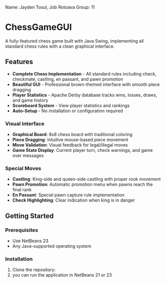Name: Jayden Tosul, Job Rotoava 
Group: 11

# ChessGameGUI

A fully-featured chess game built with Java Swing, implementing all standard chess rules with a clean graphical interface.

## Features
- **Complete Chess Implementation** - All standard rules including check, checkmate, castling, en passant, and pawn promotion
- **Beautiful GUI** - Professional brown-themed interface with smooth piece dragging
- **Player Statistics** - Apache Derby database tracks wins, losses, draws, and game history
- **Scoreboard System** - View player statistics and rankings
- **Auto-Setup** - No installation or configuration required


### Visual Interface
- **Graphical Board**: 8x8 chess board with traditional coloring
- **Piece Dragging**: Intuitive mouse-based piece movement
- **Move Validation**: Visual feedback for legal/illegal moves
- **Game State Display**: Current player turn, check warnings, and game over messages

### Special Moves
- **Castling**: King-side and queen-side castling with proper rook movement
- **Pawn Promotion**: Automatic promotion menu when pawns reach the final rank
- **En Passant**: Special pawn capture rule implementation
- **Check Highlighting**: Clear indication when king is in danger

## Getting Started

### Prerequisites
- Use NetBeans 23
- Any Java-supported operating system

### Installation
1. Clone the repository:
2.  you can run the application in NetBeans 21 or 23
